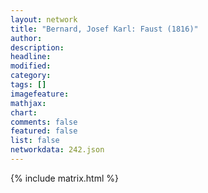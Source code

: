```yaml
---
layout: network
title: "Bernard, Josef Karl: Faust (1816)"
author:
description:
headline:
modified:
category:
tags: []
imagefeature: 
mathjax: 
chart: 
comments: false
featured: false
list: false
networkdata: 242.json
---
```

{% include matrix.html %}
